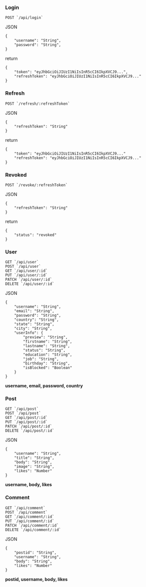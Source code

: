 ### Login
```
POST `/api/login`
```
JSON
```
{
	"username": "String",
	"password": "String",
}
```
return

```
{
    "token": "eyJhbGciOiJIUzI1NiIsInR5cCI6IkpXVCJ9...",
    "refreshToken": "eyJhbGciOiJIUzI1NiIsInR5cCI6IkpXVCJ9..."
}
```
### Refresh
```
POST `/refresh/:refreshToken`
```

JSON
```
{
    "refreshToken": "String"
}
```
return
```
{
    "token": "eyJhbGciOiJIUzI1NiIsInR5cCI6IkpXVCJ9..."
    "refreshToken": "eyJhbGciOiJIUzI1NiIsInR5cCI6IkpXVCJ9..."
}
```

### Revoked
```
POST `/revoke/:refreshToken`
```

JSON
```
{
    "refreshToken": "String"
}
```
return
```
{
    "status": "revoked"
}
```

### User

```
GET `/api/user`
POST `/api/user`
GET `/api/user/:id`
PUT `/api/user/:id`
PATCH `/api/user/:id`
DELETE `/api/user/:id`
```
JSON
```
{
	"username": "String",
	"email": "String",
	"password": "String",
	"country": "String",
	"state": "String",
	"city": "String",
	"userInfo": {
	    "preview": "String",
	    "firstname": "String",
	    "lastname": "String",
	    "status": "String",
	    "education": "String",
	    "job": "String",
	    "birthday": "String",
	    "isBlocked": "Boolean"
	}
}
```

**username, email, password, country**

### Post

```
GET `/api/post`
POST `/api/post`
GET `/api/post/:id`
PUT `/api/post/:id`
PATCH `/api/post/:id`
DELETE `/api/post/:id`
```
JSON
```
{
	"username": "String",
	"title": "String",
	"body": "String",
	"image": "String",
	"likes": "Number"
}
```
**username, body, likes**

### Comment

```
GET `/api/comment`
POST `/api/comment`
GET `/api/comment/:id`
PUT `/api/comment/:id`
PATCH `/api/comment/:id`
DELETE `/api/comment/:id`
```
JSON
```
{
	"postid": "String",
	"username": "String",
	"body": "String",
	"likes": "Number"
}
```
**postid, username, body, likes**